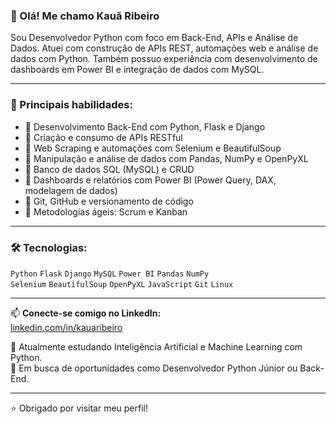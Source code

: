 ### 👋 Olá! Me chamo Kauã Ribeiro

Sou Desenvolvedor Python com foco em Back-End, APIs e Análise de Dados. Atuei com construção de APIs REST, automações web e análise de dados com Python. Também possuo experiência com desenvolvimento de dashboards em Power BI e integração de dados com MySQL.

---

### 🚀 Principais habilidades:
- 🔹 Desenvolvimento Back-End com Python, Flask e Django
- 🔹 Criação e consumo de APIs RESTful
- 🔹 Web Scraping e automações com Selenium e BeautifulSoup
- 🔹 Manipulação e análise de dados com Pandas, NumPy e OpenPyXL
- 🔹 Banco de dados SQL (MySQL) e CRUD
- 🔹 Dashboards e relatórios com Power BI (Power Query, DAX, modelagem de dados)
- 🔹 Git, GitHub e versionamento de código
- 🔹 Metodologias ágeis: Scrum e Kanban

---

### 🛠️ Tecnologias:
`Python` `Flask` `Django` `MySQL` `Power BI` `Pandas` `NumPy`  
`Selenium` `BeautifulSoup` `OpenPyXL` `JavaScript` `Git` `Linux`

---

📫 **Conecte-se comigo no LinkedIn:**  
[linkedin.com/in/kauaribeiro](https://www.linkedin.com/in/kauaribeiro)

🌱 Atualmente estudando Inteligência Artificial e Machine Learning com Python.  
🎯 Em busca de oportunidades como Desenvolvedor Python Júnior ou Back-End.

---

⭐ Obrigado por visitar meu perfil!
